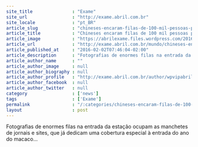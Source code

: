 ```yaml
---
site_title               : "Exame"
site_url                 : "http://exame.abril.com.br"
site_locale              : "pt_BR"
article_slug             : "chineses-encaram-filas-de-100-mil-pessoas-para-tomar-trem"
article_title            : "Chineses encaram filas de 100 mil pessoas para tomar trem"
article_image            : "https://abrilexame.files.wordpress.com/2016/09/size_960_16_9_ano-novo-chines4.jpg?quality=70&strip=all&w=960"
article_url              : "http://exame.abril.com.br/mundo/chineses-encaram-filas-de-100-mil-pessoas-para-tomar-trem/"
article_published_at     : "2016-02-02T07:46:04-02:00"
article_description      : "Fotografias de enormes filas na entrada da estação ocupam as manchetes de jornais e sites, que já dedicam uma cobertura especial à entrada do ano do macaco..."
article_author_name      : ""
article_author_image     : null
article_author_biography : null
article_author_profile   : "http://exame.abril.com.br/author/wpvipabril/"
article_author_facebook  : null
article_author_twitter   : null
category                 : ['news']
tags                     : ['Exame']
permalink                : "/:categories/chineses-encaram-filas-de-100-mil-pessoas-para-tomar-trem/"
layout                   : post
---
```


Fotografias de enormes filas na entrada da estação ocupam as manchetes de jornais e sites, que já dedicam uma cobertura especial à entrada do ano do macaco...

